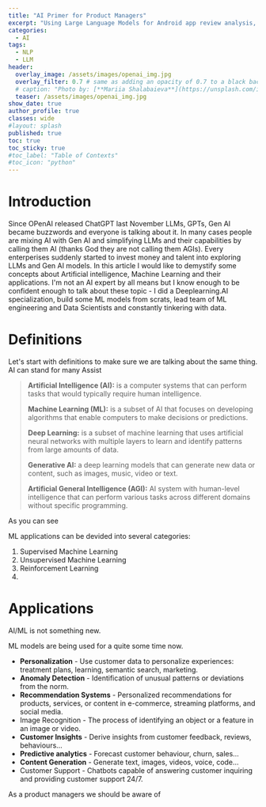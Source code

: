 ```yaml
---
title: "AI Primer for Product Managers"
excerpt: "Using Large Language Models for Android app review analysis, covering sentiment analysis, emotion detection, summarization, and more."
categories:
  - AI
tags:
  - NLP
  - LLM
header:
  overlay_image: /assets/images/openai_img.jpg
  overlay_filter: 0.7 # same as adding an opacity of 0.7 to a black background
  # caption: "Photo by: [**Mariia Shalabaieva**](https://unsplash.com/it/@maria_shalabaieva?utm_source=unsplash&utm_medium=referral&utm_content=creditCopyText) on [**Unsplash**](https://unsplash.com/photos/nYSdjVD2ayo?utm_source=unsplash&utm_medium=referral&utm_content=creditCopyText)"
  teaser: /assets/images/openai_img.jpg
show_date: true
author_profile: true
classes: wide
#layout: splash
published: true
toc: true
toc_sticky: true
#toc_label: "Table of Contexts"
#toc_icon: "python"  
---
```




# Introduction

Since OPenAI released ChatGPT last November LLMs, GPTs, Gen AI became buzzwords and everyone is talking about it.  In many cases people are mixing AI with Gen AI and simplifying LLMs and their capabilities by calling them AI (thanks God they are not calling them AGIs). Every enterperises suddenly started to invest money and talent into exploring LLMs and Gen AI models. In this article I would like to demystify some concepts about Artificial intelligence, Machine Learning and their applications. I'm not an AI expert by all means but I know enough to be confident enough to talk about these topic - I did a Deeplearning.AI specialization, build some ML models from scrats, lead team of ML engineering and Data Scientists and constantly tinkering with data. 

# Definitions

Let's start with definitions to make sure we are talking about the same thing. AI can stand for many Assist

>  **Artificial Intelligence (AI):** is a computer systems that can perform tasks that would typically require human intelligence.
>
> **Machine Learning (ML):** is a subset of AI that focuses on developing algorithms that enable computers to make decisions or predictions.
>
> **Deep Learning:** is a subset of machine learning that uses artificial neural networks with multiple layers to learn and identify patterns from large amounts of data.
>
> **Generative AI:** a deep learning models that can generate new data or content, such as images, music, video or text.
>
> **Artificial General Intelligence (AGI):** AI system with human-level intelligence that can perform various tasks across different domains without specific programming.



As you can see 

ML applications can be devided into several categories:

1. Supervised Machine Learning
2. Unsupervised Machine Learning
3. Reinforcement Learning
4. 

# Applications 

AI/ML is not something new. 



ML models are being used for a quite some time now. 

- **Personalization** - Use customer data to personalize experiences: treatment plans, learning, semantic search, marketing.
- **Anomaly Detection** - Identification of unusual patterns or deviations from the norm.
- **Recommendation Systems** - Personalized recommendations for products, services, or content in e-commerce, streaming platforms, and social media.
- Image Recognition - The process of identifying an object or a feature in an image or video.
- **Customer Insights** - Derive insights from customer feedback, reviews, behaviours…
- **Predictive analytics** - Forecast customer behaviour, churn, sales…
- **Content Generation** - Generate text, images, videos, voice, code…
- Customer Support - Chatbots capable of answering customer inquiring and providing customer support 24/7.



As a product managers we should be aware of 

